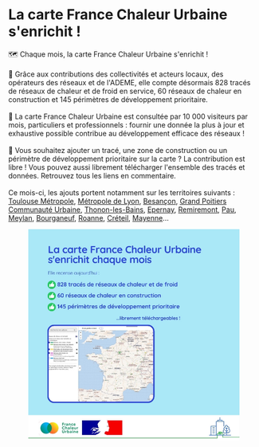 # La carte France Chaleur Urbaine s'enrichit !

🗺 Chaque mois, la carte France Chaleur Urbaine s'enrichit !\
\
🤝 Grâce aux contributions des collectivités et acteurs locaux, des opérateurs des réseaux et de l'ADEME, elle compte désormais 828 tracés de réseaux de chaleur et de froid en service, 60 réseaux de chaleur en construction et 145 périmètres de développement prioritaire.\
\
🔎 La carte France Chaleur Urbaine est consultée par 10 000 visiteurs par mois, particuliers et professionnels : fournir une donnée la plus à jour et exhaustive possible contribue au développement efficace des réseaux !\
\
📢 Vous souhaitez ajouter un tracé, une zone de construction ou un périmètre de développement prioritaire sur la carte ? La contribution est libre ! Vous pouvez aussi librement télécharger l'ensemble des tracés et données. Retrouvez tous les liens en commentaire.\
\
Ce mois-ci, les ajouts portent notamment sur les territoires suivants : [Toulouse Métropole](https://metropole.toulouse.fr/), [Métropole de Lyon](https://www.grandlyon.com/), [Be](https://www.besancon.fr/)[sançon](https://www.besancon.fr/), [Grand Poitiers Communauté Urbaine](https://www.grandpoitiers.fr/), [Thonon-les-Bains](https://www.ville-thonon.fr/), [Epernay](https://epernay.fr/), [Remiremont](https://www.remiremont.fr/), [Pau](https://www.pau.fr/), [Meylan](https://www.meylan.fr/), [Bourganeuf](https://bourganeuf.fr/), [Roanne](https://www.aggloroanne.fr/site-officiel-roannais-agglomeration-et-ville-de-roanne-3.html), [Créteil](https://www.ville-creteil.fr/), [Mayenne](https://www.ville-mayenne.fr/)...

<figure><img src=".gitbook/assets/FCU_carte_sept.jpg" alt=""><figcaption></figcaption></figure>
